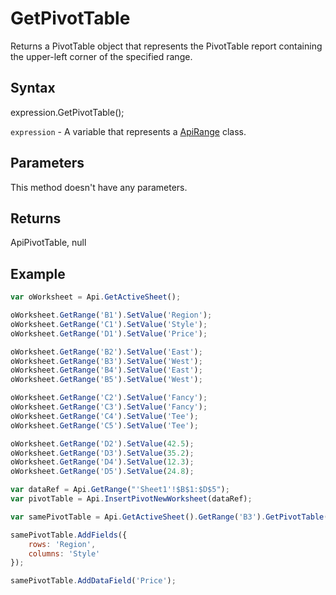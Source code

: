 # GetPivotTable

Returns a PivotTable object that represents the PivotTable report containing the upper-left corner of the specified range.

## Syntax

expression.GetPivotTable();

`expression` - A variable that represents a [ApiRange](../ApiRange.md) class.

## Parameters

This method doesn't have any parameters.

## Returns

ApiPivotTable, null

## Example



```javascript
var oWorksheet = Api.GetActiveSheet();

oWorksheet.GetRange('B1').SetValue('Region');
oWorksheet.GetRange('C1').SetValue('Style');
oWorksheet.GetRange('D1').SetValue('Price');

oWorksheet.GetRange('B2').SetValue('East');
oWorksheet.GetRange('B3').SetValue('West');
oWorksheet.GetRange('B4').SetValue('East');
oWorksheet.GetRange('B5').SetValue('West');

oWorksheet.GetRange('C2').SetValue('Fancy');
oWorksheet.GetRange('C3').SetValue('Fancy');
oWorksheet.GetRange('C4').SetValue('Tee');
oWorksheet.GetRange('C5').SetValue('Tee');

oWorksheet.GetRange('D2').SetValue(42.5);
oWorksheet.GetRange('D3').SetValue(35.2);
oWorksheet.GetRange('D4').SetValue(12.3);
oWorksheet.GetRange('D5').SetValue(24.8);

var dataRef = Api.GetRange("'Sheet1'!$B$1:$D$5");
var pivotTable = Api.InsertPivotNewWorksheet(dataRef);

var samePivotTable = Api.GetActiveSheet().GetRange('B3').GetPivotTable();

samePivotTable.AddFields({
    rows: 'Region',
    columns: 'Style'
});

samePivotTable.AddDataField('Price');
```
